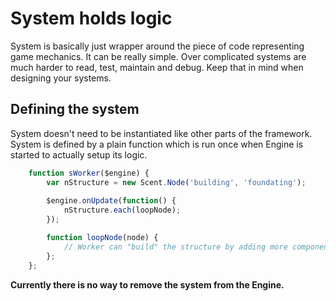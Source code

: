 # System holds logic

System is basically just wrapper around the piece of code representing game mechanics. It can be really simple. Over complicated systems are much harder to read, test, maintain and debug. Keep that in mind when designing your systems.

## Defining the system

System doesn't need to be instantiated like other parts of the framework. System is defined by a plain function which is run once when Engine is started to actually setup its logic. 

```js
	function sWorker($engine) {
		var nStructure = new Scent.Node('building', 'foundating');
		
		$engine.onUpdate(function() {
			nStructure.each(loopNode);
		});

		function loopNode(node) {
			// Worker can "build" the structure by adding more components to entity
		};
	};
```

**Currently there is no way to remove the system from the Engine.**
